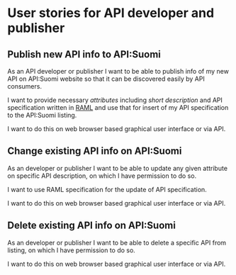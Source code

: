 User stories for API developer and publisher
============================================

## Publish new API info to API:Suomi

As an API developer or publisher I want to be able to publish info of my new API on API:Suomi website so that it can be discovered easily by API consumers.

I want to provide necessary *attributes* including *short description* and API specification written in [RAML](http://raml.org/) and use that for insert of my API specification to the API:Suomi listing.

I want to do this on web browser based graphical user interface or via API.


## Change existing API info on API:Suomi

As an developer or publisher I want to be able to update any given attribute on specific API description, on which I have permission to do so.

I want to use RAML specification for the update of API specification.

I want to do this on web browser based graphical user interface or via API.


## Delete existing API info on API:Suomi

As an developer or publisher I want to be able to delete a specific API from listing, on which I have permission to do so.

I want to do this on web browser based graphical user interface or via API.



